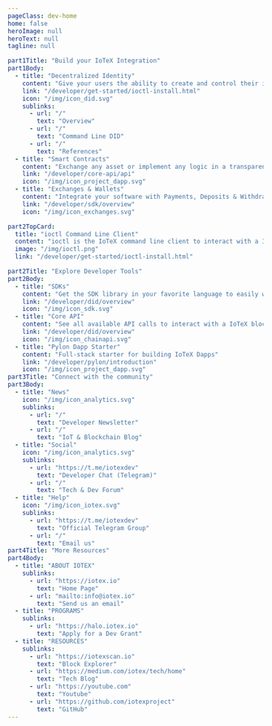 ```yaml
---
pageClass: dev-home
home: false
heroImage: null
heroText: null
tagline: null

part1Title: "Build your IoTeX Integration"
part1Body:
  - title: "Decentralized Identity"
    content: "Give your users the ability to create and control their identity in a self-sovereign fashion. IoTeX DID applies to individuals, enterprises and devices!"
    link: "/developer/get-started/ioctl-install.html"
    icon: "/img/icon_did.svg"
    sublinks:
      - url: "/"
        text: "Overview"
      - url: "/"
        text: "Command Line DID"
      - url: "/"
        text: "References"
  - title: "Smart Contracts"
    content: "Exchange any asset or implement any logic in a transparent, decentralized fashion, at a lightning speed with IoTeX smart contracts."
    link: "/developer/core-api/api"
    icon: "/img/icon_project_dapp.svg"
  - title: "Exchanges & Wallets"
    content: "Integrate your software with Payments, Deposits & Withdraws of IOTX coins and XRC20 tokens."
    link: "/developer/sdk/overview"
    icon: "/img/icon_exchanges.svg"

part2TopCard:
  title: "ioctl Command Line Client"
  content: "ioctl is the IoTeX command line client to interact with a IoTeX Gateway Node. With ioctl you can send and query actions to the blockchain, manage accounts, transfer XRC20 tokens, deploy smart contracts, create a decentralized identity, and much more! "
  image: "/img/ioctl.png"
  link: "/developer/get-started/ioctl-install.html"

part2Title: "Explore Developer Tools"
part2Body:
  - title: "SDKs"
    content: "Get the SDK library in your favorite language to easily work with the IoTeX API."
    link: "/developer/did/overview"
    icon: "/img/icon_sdk.svg"
  - title: "Core API"
    content: "See all available API calls to interact with a IoTeX blockchain node."
    link: "/developer/did/overview"
    icon: "/img/icon_chainapi.svg"
  - title: "Pylon Dapp Starter"
    content: "Full-stack starter for building IoTeX Dapps"
    link: "/developer/pylon/introduction"
    icon: "/img/icon_project_dapp.svg"
part3Title: "Connect with the community"
part3Body:
  - title: "News"
    icon: "/img/icon_analytics.svg"
    sublinks:
      - url: "/"
        text: "Developer Newsletter"
      - url: "/"
        text: "IoT & Blockchain Blog"
  - title: "Social"
    icon: "/img/icon_analytics.svg"
    sublinks:
      - url: "https://t.me/iotexdev"
        text: "Developer Chat (Telegram)"
      - url: "/"
        text: "Tech & Dev Forum"
  - title: "Help"
    icon: "/img/icon_iotex.svg"
    sublinks:
      - url: "https://t.me/iotexdev"
        text: "Official Telegram Group"
      - url: "/"
        text: "Email us"
part4Title: "More Resources"
part4Body:
  - title: "ABOUT IOTEX"
    sublinks:
      - url: "https://iotex.io"
        text: "Home Page"
      - url: "mailto:info@iotex.io"
        text: "Send us an email"
  - title: "PROGRAMS"
    sublinks:
      - url: "https://halo.iotex.io"
        text: "Apply for a Dev Grant"
  - title: "RESOURCES"
    sublinks:
      - url: "https://iotexscan.io"
        text: "Block Explorer"
      - url: "https://medium.com/iotex/tech/home"
        text: "Tech Blog"
      - url: "https://youtube.com"
        text: "Youtube"
      - url: "https://github.com/iotexproject"
        text: "GitHub"
---
```


<DeveloperHomeV2 />
